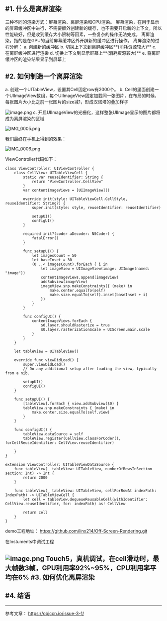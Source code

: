 #1. 什么是离屏渲染
---
三种不同的渲染方式：屏幕渲染、离屏渲染和CPU渲染。
屏幕渲染，在用于显示的屏幕缓冲区中进行，不需要额外创建新的缓存，也不需要开启新的上下文，所以性能较好，但是收到缓存大小限制等因素，一些复杂的操作无法完成。
离屏渲染，指的是在GPU的当前屏幕缓冲区外开辟新的缓冲区进行操作。
离屏渲染的过程分解：
	a. 创建新的缓冲区
	b. 切换上下文到离屏缓冲区**(消耗资源较大)**
	c. 在离屏缓冲区进行渲染
	d. 切换上下文到显示屏幕上**(消耗资源较大)**
	e. 将离屏缓冲区的渲染结果显示到屏幕上

#2. 如何制造一个离屏渲染
---
a. 创建一个UITableView，设置其Cell固定row有2000个。
b. Cell的里面创建一个UIImageView数组，每个UIImageView固定加载同一张图片，在布局的时候，每张图片大小比之前一张图片的size减1，形成汉诺塔的叠加样子

![image.png](https://upload-images.jianshu.io/upload_images/1627220-cbb8c0fd5ce462bd.png?imageMogr2/auto-orient/strip%7CimageView2/2/w/1240)
c. 开启UIImageView的光栅化，这样整张UIImage显示的图片都将成为离屏渲染的区域

![IMG_0005.png](https://upload-images.jianshu.io/upload_images/1627220-6d23b69e909b87a3.png?imageMogr2/auto-orient/strip%7CimageView2/2/w/1240)

我们最终在手机上得到的效果：

![IMG_0006.png](https://upload-images.jianshu.io/upload_images/1627220-a84bbceedfd5f7b2.png?imageMogr2/auto-orient/strip%7CimageView2/2/w/1240)

ViewController代码如下：
```
class ViewController: UIViewController {
    class CellView: UITableViewCell {
        static var reuseIdentifier: String { 
            return "ViewController.CellView"
        }
        var contentImageViews = [UIImageView]()
        
        override init(style: UITableViewCell.CellStyle, reuseIdentifier: String?) {
            super.init(style: style, reuseIdentifier: reuseIdentifier)
            
            setupUI()
            configUI()
        }
        
        required init?(coder aDecoder: NSCoder) {
            fatalError()
        }
        
        func setupUI() {  
            let imagesCount = 50
            let baseInset = 30
            (0 ..< imagesCount).forEach { i in 
                let imageView = UIImageView(image: UIImage(named: "image"))
                contentImageViews.append(imageView) 
                addSubview(imageView)
                imageView.snp.makeConstraints({ (make) in
                    make.center.equalTo(self)
                    make.size.equalTo(self).inset(baseInset + i)
                })
            }
        }
        
        func configUI() {
            contentImageViews.forEach {
                $0.layer.shouldRasterize = true
                $0.layer.rasterizationScale = UIScreen.main.scale
            }
        }
    }
    
    let tableView = UITableView()

    override func viewDidLoad() {
        super.viewDidLoad()
        // Do any additional setup after loading the view, typically from a nib.
        
        setupUI()
        configUI()
    }
    
    func setupUI() {
        [tableView].forEach { view.addSubview($0) }
        tableView.snp.makeConstraints { (make) in
            make.center.size.equalTo(self.view)
        }
    }
    
    func configUI() {
        tableView.dataSource = self
        tableView.register(CellView.classForCoder(), forCellReuseIdentifier: CellView.reuseIdentifier)

    }
}

extension ViewController: UITableViewDataSource {
    func tableView(_ tableView: UITableView, numberOfRowsInSection section: Int) -> Int {
        return 2000
    }
    
    func tableView(_ tableView: UITableView, cellForRowAt indexPath: IndexPath) -> UITableViewCell {
        let cell = tableView.dequeueReusableCell(withIdentifier: CellView.reuseIdentifier, for: indexPath) as! CellView
        
        return cell
    }
}
```

demo工程地址：
https://github.com/linx214/Off-Screen-Rendering.git

在Instuments中调试工程

![image.png](https://upload-images.jianshu.io/upload_images/1627220-2da9d363c577be6b.png?imageMogr2/auto-orient/strip%7CimageView2/2/w/1240)
Touch5，真机调试，在cell滑动时，最大帧数3帧，GPU利用率92%~95%，CPU利用率平均在6%
#3. 如何优化离屏渲染
---

#4. 结语
---

---
参考文章：
https://objccn.io/issue-3-1/
